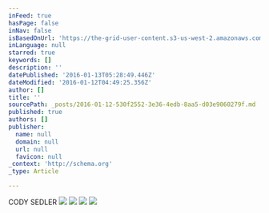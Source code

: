 ```yaml
---
inFeed: true
hasPage: false
inNav: false
isBasedOnUrl: 'https://the-grid-user-content.s3-us-west-2.amazonaws.com/f43ea5bf-b204-4ac5-9ff0-9069f7625955.png'
inLanguage: null
starred: true
keywords: []
description: ''
datePublished: '2016-01-13T05:28:49.446Z'
dateModified: '2016-01-12T04:49:25.356Z'
author: []
title: ''
sourcePath: _posts/2016-01-12-530f2552-3e36-4edb-8aa5-d03e9060279f.md
published: true
authors: []
publisher:
  name: null
  domain: null
  url: null
  favicon: null
_context: 'http://schema.org'
_type: Article

---
```

CODY SEDLER
![](https://the-grid-user-content.s3-us-west-2.amazonaws.com/de6337a6-203d-4822-9771-95b5a7f246a9.jpg)
![](https://the-grid-user-content.s3-us-west-2.amazonaws.com/81307640-1f2b-4a85-8724-a0c86553ab15.jpg)
![](https://the-grid-user-content.s3-us-west-2.amazonaws.com/0a4eed9e-39ba-45a9-b4c6-e8b8662bf9e1.png)
![](https://the-grid-user-content.s3-us-west-2.amazonaws.com/eae7c171-daa3-47be-afbd-03d584dce38a.jpg)